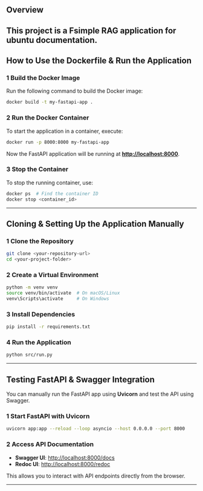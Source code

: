 

## Overview

This project is a Fsimple RAG application for ubuntu documentation.
---

## How to Use the Dockerfile & Run the Application

### **1 Build the Docker Image**

Run the following command to build the Docker image:

```bash
docker build -t my-fastapi-app .
```

### **2️ Run the Docker Container**

To start the application in a container, execute:

```bash
docker run -p 8000:8000 my-fastapi-app
```

Now the FastAPI application will be running at [**http://localhost:8000**](http://localhost:8000).

### **3️ Stop the Container**

To stop the running container, use:

```bash
docker ps  # Find the container ID
docker stop <container_id>
```

---

## Cloning & Setting Up the Application Manually

### **1️ Clone the Repository**

```bash
git clone <your-repository-url>
cd <your-project-folder>
```

### **2️ Create a Virtual Environment**

```bash
python -m venv venv
source venv/bin/activate  # On macOS/Linux
venv\Scripts\activate     # On Windows
```

### **3️ Install Dependencies**

```bash
pip install -r requirements.txt
```

### **4️ Run the Application**

```bash
python src/run.py
```

---

## Testing FastAPI & Swagger Integration

You can manually run the FastAPI app using **Uvicorn** and test the API using Swagger.

### **1️ Start FastAPI with Uvicorn**

```bash
uvicorn app:app --reload --loop asyncio --host 0.0.0.0 --port 8000
```

### **2️ Access API Documentation**

- **Swagger UI**: [http://localhost:8000/docs](http://localhost:8000/docs)
- **Redoc UI**: [http://localhost:8000/redoc](http://localhost:8000/redoc)

This allows you to interact with API endpoints directly from the browser.

---